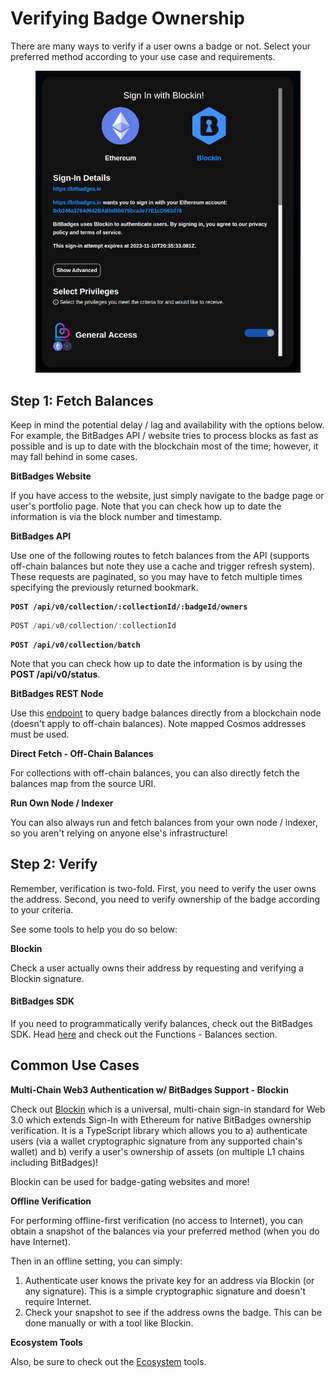# Verifying Badge Ownership

There are many ways to verify if a user owns a badge or not. Select your preferred method according to your use case and requirements.

<figure><img src="../../.gitbook/assets/image (10).png" alt=""><figcaption></figcaption></figure>

##



## Step 1: Fetch Balances

Keep in mind the potential delay / lag and availability with the options below. For example, the BitBadges API / website tries to process blocks as fast as possible and is up to date with the blockchain most of the time; however, it may fall behind in some cases.

**BitBadges Website**

If you have access to the website, just simply navigate to the badge page or user's portfolio page. Note that you can check how up to date the information is via the block number and timestamp.

**BitBadges API**

Use one of the following routes to fetch balances from the API (supports off-chain balances but note they use a cache and trigger refresh system). These requests are paginated, so you may have to fetch multiple times specifying the previously returned bookmark.

<pre class="language-typescript"><code class="lang-typescript"><strong>POST /api/v0/collection/:collectionId/:badgeId/owners
</strong></code></pre>

```typescript
POST /api/v0/collection/:collectionId
```

<pre class="language-typescript"><code class="lang-typescript"><strong>POST /api/v0/collection/batch
</strong></code></pre>



Note that you can check how up to date the information is by using the **POST /api/v0/status**.

**BitBadges REST Node**

Use this [endpoint](https://bitbadges.github.io/bitbadges-openapi-rest-docs/#bitbadgesBitbadgeschainBadgesGetBalance) to query badge balances directly from a blockchain node (doesn't apply to off-chain balances). Note mapped Cosmos addresses must be used.

**Direct Fetch - Off-Chain Balances**

For collections with off-chain balances, you can also directly fetch the balances map from the source URI.

**Run Own Node / Indexer**

You can also always run and fetch balances from your own node / indexer, so you aren't relying on anyone else's infrastructure!



## Step 2: Verify&#x20;

Remember, verification is two-fold. First, you need to verify the user owns the address.  Second, you need to verify ownership of the badge according to your criteria.

See some tools to help you do so below:

**Blockin**

Check a user actually owns their address by requesting and verifying a Blockin signature.

#### **BitBadges SDK**

If you need to programmatically verify balances, check out the BitBadges SDK. Head [here](https://bitbadges.github.io/bitbadgesjs/packages/utils/docs/modules.html) and check out the Functions - Balances section.





## Common Use Cases

**Multi-Chain Web3 Authentication w/ BitBadges Support - Blockin**

Check out [Blockin](https://blockin-quickstart.vercel.app) which is a universal, multi-chain sign-in standard for Web 3.0 which extends Sign-In with Ethereum for native BitBadges ownership verification. It is a TypeScript library which allows you to a) authenticate users (via a wallet cryptographic signature from any supported chain's wallet) and b) verify a user's ownership of assets (on multiple L1 chains including BitBadges)!

Blockin can be used for badge-gating websites and more!

**Offline Verification**

For performing offline-first verification (no access to Internet), you can obtain a snapshot of the balances via your preferred method (when you do have Internet).

Then in an offline setting, you can simply:

1. Authenticate user knows the private key for an address via Blockin (or any signature). This is a simple cryptographic signature and doesn't require Internet.
2. Check your snapshot to see if the address owns the badge. This can be done manually or with a tool like Blockin.

**Ecosystem Tools**

Also, be sure to check out the [Ecosystem](../../overview/ecosystem.md) tools.
